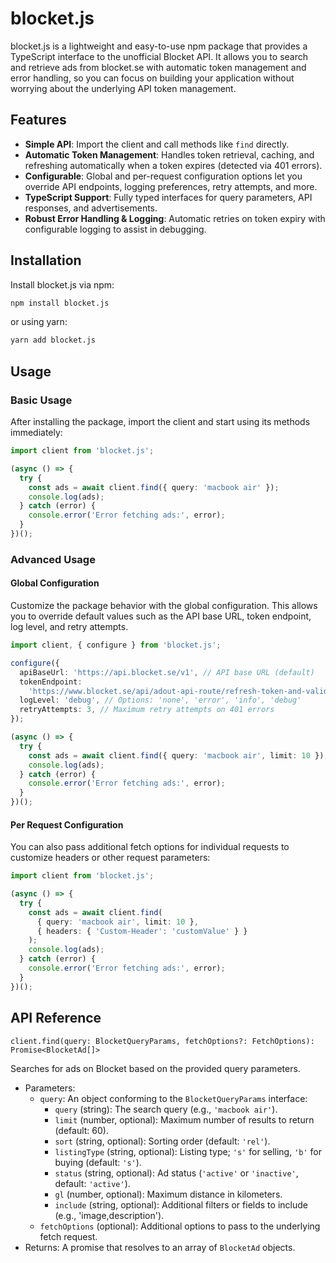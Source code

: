 # blocket.js

blocket.js is a lightweight and easy-to-use npm package that provides a TypeScript interface to the unofficial Blocket API. It allows you to search and retrieve ads from blocket.se with automatic token management and error handling, so you can focus on building your application without worrying about the underlying API token management.

## Features

- **Simple API**: Import the client and call methods like `find` directly.
- **Automatic Token Management**: Handles token retrieval, caching, and refreshing automatically when a token expires (detected via 401 errors).
- **Configurable**: Global and per-request configuration options let you override API endpoints, logging preferences, retry attempts, and more.
- **TypeScript Support**: Fully typed interfaces for query parameters, API responses, and advertisements.
- **Robust Error Handling & Logging**: Automatic retries on token expiry with configurable logging to assist in debugging.

## Installation

Install blocket.js via npm:

```bash
npm install blocket.js
```

or using yarn:

```bash
yarn add blocket.js
```

## Usage

### Basic Usage

After installing the package, import the client and start using its methods immediately:

```ts
import client from 'blocket.js';

(async () => {
  try {
    const ads = await client.find({ query: 'macbook air' });
    console.log(ads);
  } catch (error) {
    console.error('Error fetching ads:', error);
  }
})();
```

### Advanced Usage

#### Global Configuration

Customize the package behavior with the global configuration. This allows you to override default values such as the API base URL, token endpoint, log level, and retry attempts.

```ts
import client, { configure } from 'blocket.js';

configure({
  apiBaseUrl: 'https://api.blocket.se/v1', // API base URL (default)
  tokenEndpoint:
    'https://www.blocket.se/api/adout-api-route/refresh-token-and-validate-session', // Token endpoint
  logLevel: 'debug', // Options: 'none', 'error', 'info', 'debug'
  retryAttempts: 3, // Maximum retry attempts on 401 errors
});

(async () => {
  try {
    const ads = await client.find({ query: 'macbook air', limit: 10 });
    console.log(ads);
  } catch (error) {
    console.error('Error fetching ads:', error);
  }
})();
```

#### Per Request Configuration

You can also pass additional fetch options for individual requests to customize headers or other request parameters:

```ts
import client from 'blocket.js';

(async () => {
  try {
    const ads = await client.find(
      { query: 'macbook air', limit: 10 },
      { headers: { 'Custom-Header': 'customValue' } }
    );
    console.log(ads);
  } catch (error) {
    console.error('Error fetching ads:', error);
  }
})();
```

## API Reference

`client.find(query: BlocketQueryParams, fetchOptions?: FetchOptions): Promise<BlocketAd[]>`

Searches for ads on Blocket based on the provided query parameters.

- Parameters:
  - `query`: An object conforming to the `BlocketQueryParams` interface:
    - `query` (string): The search query (e.g., `'macbook air'`).
    - `limit` (number, optional): Maximum number of results to return (default: 60).
    - `sort` (string, optional): Sorting order (default: `'rel'`).
    - `listingType` (string, optional): Listing type; `'s'` for selling, `'b'` for buying (default: `'s'`).
    - `status` (string, optional): Ad status (`'active'` or `'inactive'`, default: `'active'`).
    - `gl` (number, optional): Maximum distance in kilometers.
    - `include` (string, optional): Additional filters or fields to include (e.g., 'image,description').
  - `fetchOptions` (optional): Additional options to pass to the underlying fetch request.
- Returns: A promise that resolves to an array of `BlocketAd` objects.
